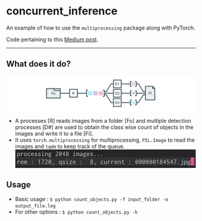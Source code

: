 # concurrent_inference

An example of how to use the `multiprocessing` package along with PyTorch.

Code pertaining to this [Medium post](https://18alan.medium.com/concurrent-inference-e2f438469214).

---

## What does it do?
![Data flow diagram](media/usecase.png)
- A processes [R] reads images from a folder [Fo] and multiple detection processes [D#] are used to obtain the class wise count of objects in the images and write it to a file [Fi].
- It uses `torch.multiprocessing` for multiprocessing, `PIL.Image` to read the images and `tqdm` to keep track of the queue.  
![processing](media/processing.gif)

## Usage
- Basic usage : `$ python count_objects.py -f input_folder -o output_file.log`
- For other options : `$ python count_objects.py -h`
